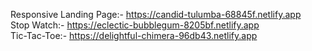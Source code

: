 Responsive Landing Page:- https://candid-tulumba-68845f.netlify.app<br>
Stop Watch:- https://eclectic-bubblegum-8205bf.netlify.app<br>
Tic-Tac-Toe:- https://delightful-chimera-96db43.netlify.app
